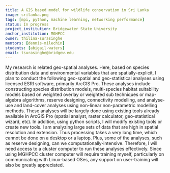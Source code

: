 ```yaml
---
title: A GIS based model for wildlife conservation in Sri Lanka
image: srilanka.png
tags: [mpi, python, machine learning, networking performance]
status: In progress
project_institution: Bridgewater State University
anchor_institution: MGHPCC
owner: thilina-surasinghe
mentors: [dennis-milechin]
students: [abigail-waters]
email: tsurasinghe@bridgew.edu
---
```


My research is related geo-spatial analyses. Here, based on species distribution data and environmental variables that are spatially-explicit, I plan to conduct the following geo-spatial and geo-statistical analyses using licensed ESRI software, primarily ArcGIS Pro. These analyses include constructing species distribution models, multi-species habitat suitability models based on weighted overlay or weighted sub techniques or map-algebra algorithms, reserve designing, connectivity modelling, and analyse-use and land-cover analyses using non-linear non-parametric modelling methods. These analyses will be largely done using existing tools already available in ArcGIS Pro (spatial analyst, raster calculator, geo-statistical wizard, etc). In addition, using python scripts, I will modify existing tools or create new tools. I am analyzing large sets of data that are high in spatial resolution and extension. Thus processing takes a very long time, which cannot be done on a desktop or a laptop. Plus, some of the analyses, such as reserve designing, can we computationally-intensive. Therefore, I will need access to a cluster computer to run these analyses effectively. Since using MGHPCC cluster computer will require training myself, particularly on communicating with Linux-based OSes, any support on user-training will also be greatly appreciated.
